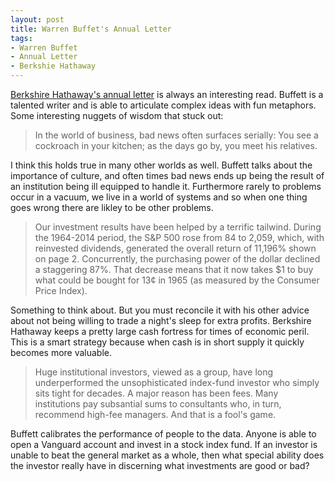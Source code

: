 ```yaml
---
layout: post
title: Warren Buffet's Annual Letter
tags: 
- Warren Buffet
- Annual Letter
- Berkshie Hathaway
---
```

[Berkshire Hathaway's annual letter](http://www.berkshirehathaway.com/letters/2014ltr.pdf) is always an interesting read. Buffett is a talented writer and is able to articulate complex ideas with fun metaphors. Some interesting nuggets of wisdom that stuck out:

>In the world of business, bad news often surfaces serially: You see a cockroach in your kitchen; as the days go by, you meet his relatives.

I think this holds true in many other worlds as well. Buffett talks about the importance of culture, and often times bad news ends up being the result of an institution being ill equipped to handle it. Furthermore rarely to problems occur in a vacuum, we live in a world of systems and so when one thing goes wrong there are likley to be other problems.

>Our investment results have been helped by a terrific tailwind. During the 1964-2014 period, the S&P 500
rose from 84 to 2,059, which, with reinvested dividends, generated the overall return of 11,196% shown on page 2. Concurrently, the purchasing power of the dollar declined a staggering 87%. That decrease means that it now takes $1 to buy what could be bought for 13¢ in 1965 (as measured by the Consumer Price Index).

Something to think about. But you must reconcile it with his other advice about not being willing to trade a night's sleep for extra profits. Berkshire Hathaway keeps a pretty large cash fortress for times of economic peril. This is a smart strategy because when cash is in short supply it quickly becomes more valuable.

>Huge institutional investors, viewed as a group, have long underperformed the unsophisticated index-fund investor who simply sits tight for decades. A major reason has been fees. Many institutions pay subsantial sums to consultants who, in turn, recommend high-fee managers. And that is a fool's game.

Buffett calibrates the performance of people to the data. Anyone is able to open a Vanguard account and invest in a stock index fund. If an investor is unable to beat the general market as a whole, then what special ability does the investor really have in discerning what investments are good or bad?
